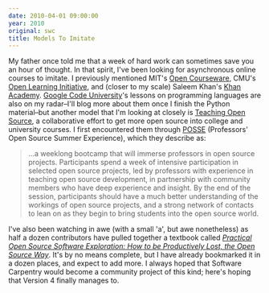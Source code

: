 ```yaml
---
date: 2010-04-01 09:00:00
year: 2010
original: swc
title: Models To Imitate
---
```

<p>My father once told me that a week of hard work can sometimes save you an hour of thought. In that spirit, I've been looking for asynchronous online courses to imitate. I previously mentioned MIT's <a href="http://ocw.mit.edu/">Open Courseware</a>, CMU's <a href="http://oli.web.cmu.edu/openlearning/">Open Learning Initiative</a>, and (closer to my scale)  Saleem Khan's <a href="http://khanacademy.org/">Khan Academy</a>. <a href="http://code.google.com/edu/languages/">Google Code University</a>'s lessons on programming languages are also on my radar–I'll blog more about them once I finish the Python material–but another model that I'm looking at closely is <a href="http://teachingopensource.org/">Teaching Open Source</a>, a collaborative effort to get more open source into college and university courses. I first encountered them through <a href="http://teachingopensource.org/index.php/POSSE">POSSE</a> (Professors' Open Source Summer Experience), which they describe as:</p>
<blockquote><p>…a weeklong bootcamp that will immerse professors in open source  projects.  Participants spend a week of intensive participation in  selected open source projects, led by professors with experience in  teaching open source development, in partnership with community members  who have deep experience and insight.  By the end of the session,  participants should have a much better understanding of the workings of  open source projects, and a strong network of contacts to lean on as  they begin to bring students into the open source world.</p></blockquote>
<p>I've also been watching in awe (with a small 'a', but awe nonetheless) as half a dozen contributors have pulled together a textbook called <a href="http://teachingopensource.org/index.php/Textbook_Project"><cite>Practical Open Source Software Exploration: How to be Productively  Lost, the Open Source Way</cite></a>. It's by no means complete, but I have already bookmarked it in a dozen places, and expect to add more. I always hoped that Software Carpentry would become a community project of this kind; here's hoping that Version 4 finally manages to.</p>
